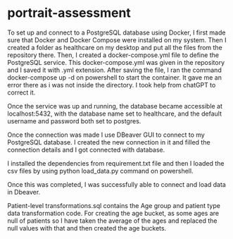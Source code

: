 # portrait-assessment

To set up and connect to a PostgreSQL database using Docker, I first made sure that Docker and Docker Compose were installed on my system. Then I created a folder as healthcare on my desktop and put all the files from
the repository there.
Then, I created a docker-compose.yml file to define the PostgreSQL service. This docker-compose.yml was given in the repository and I saved it with .yml extension.
After saving the file, I ran the command docker-compose up -d on powershell to start the container. It gave me an error there as i was not inside the directory. I took help from chatGPT to correct it.

Once the service was up and running, the database became accessible at localhost:5432, with the database name set to healthcare, and the default username and password both set to postgres.

Once the connection was made I use DBeaver GUI  to connect to my PostgreSQL database. I created the new connection in it and filled the connection details and I got connected with database.

I installed the dependencies from requirement.txt file and then I loaded the csv files by using python load_data.py command on powershell. 

Once  this  was completed, I was successfully able to connect and load data in Dbeaver.

Patient-level transformations.sql contains the Age group and patient type data  transformation code. For creating the age bucket, as some ages are null of patients so I have taken the average of the ages and replaced the null values with that and then created the age buckets.










